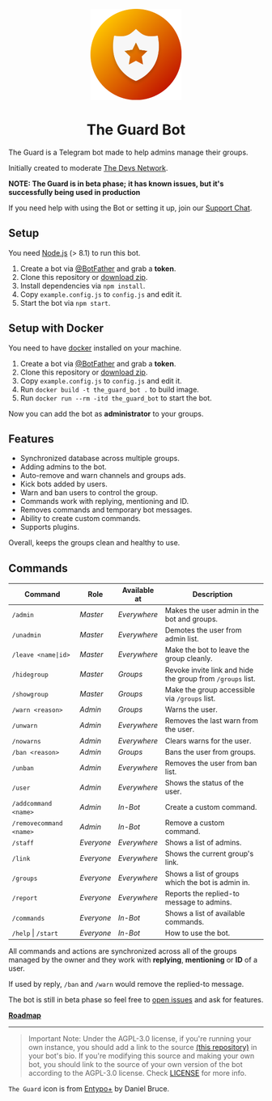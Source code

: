<p align="center">
  <img src="assets/logo.png" width="180" height="180">
  <h1 align="center">The Guard Bot</h1>
</p>
The Guard is a Telegram bot made to help admins manage their groups.

Initially created to moderate [The Devs Network](https://thedevs.network).

**NOTE: The Guard is in beta phase;**
**it has known issues, but it's successfully being used in production**

If you need help with using the Bot or setting it up, join our [Support Chat](https://t.me/theguardsupport).

## Setup
You need [Node.js](https://nodejs.org/) (> 8.1) to run this bot.

1. Create a bot via [@BotFather](https://t.me/BotFather) and grab a **token**.
2. Clone this repository or [download zip](https://github.com/TheDevs-Network/the-guard-bot/archive/master.zip).
3. Install dependencies via `npm install`.
4. Copy `example.config.js` to `config.js` and edit it.
5. Start the bot via `npm start`.

## Setup with Docker
You need to have [docker](https://docs.docker.com/engine/installation/linux/docker-ce/ubuntu/#install-from-a-package) installed on your machine.

1. Create a bot via [@BotFather](https://t.me/BotFather) and grab a **token**.
2. Clone this repository or [download zip](https://github.com/TheDevs-Network/the-guard-bot/archive/master.zip).
3. Copy `example.config.js` to `config.js` and edit it.
4. Run `docker build -t the_guard_bot .` to build image.
5. Run `docker run --rm -itd the_guard_bot` to start the bot.

Now you can add the bot as **administrator** to your groups.

## Features
* Synchronized database across multiple groups.
* Adding admins to the bot.
* Auto-remove and warn channels and groups ads.
* Kick bots added by users.
* Warn and ban users to control the group.
* Commands work with replying, mentioning and ID.
* Removes commands and temporary bot messages.
* Ability to create custom commands.
* Supports plugins.

Overall, keeps the groups clean and healthy to use.

## Commands
Command                 | Role       | Available at | Description
----------------------- | ---------- | ------------ | -----------------
`/admin`                | _Master_   | _Everywhere_ | Makes the user admin in the bot and groups.
`/unadmin`              | _Master_   | _Everywhere_ | Demotes the user from admin list.
`/leave <name\|id>`     | _Master_   | _Everywhere_ | Make the bot to leave the group cleanly.
`/hidegroup`            | _Master_   | _Groups_     | Revoke invite link and hide the group from `/groups` list.
`/showgroup`            | _Master_   | _Groups_     | Make the group accessible via `/groups` list.
`/warn <reason>`        | _Admin_    | _Groups_     | Warns the user.
`/unwarn`               | _Admin_    | _Everywhere_ | Removes the last warn from the user.
`/nowarns`              | _Admin_    | _Everywhere_ | Clears warns for the user.
`/ban <reason>`         | _Admin_    | _Groups_     | Bans the user from groups.
`/unban`                | _Admin_    | _Everywhere_ | Removes the user from ban list.
`/user`                 | _Admin_    | _Everywhere_ | Shows the status of the user.
`/addcommand <name>`    | _Admin_    | _In-Bot_     | Create a custom command.
`/removecommand <name>` | _Admin_    | _In-Bot_     | Remove a custom command.
`/staff`                | _Everyone_ | _Everywhere_ | Shows a list of admins.
`/link`                 | _Everyone_ | _Everywhere_ | Shows the current group's link.
`/groups`               | _Everyone_ | _Everywhere_ | Shows a list of groups which the bot is admin in.
`/report`               | _Everyone_ | _Everywhere_ | Reports the replied-to message to admins.
`/commands`             | _Everyone_ | _In-Bot_     | Shows a list of available commands.
`/help` \| `/start`     | _Everyone_ | _In-Bot_     | How to use the bot.

All commands and actions are synchronized across all of the groups managed by the owner and they work with **replying**, **mentioning** or **ID** of a user.

If used by reply, `/ban` and `/warn` would remove the replied-to message.

The bot is still in beta phase so feel free to [open issues](https://github.com/thedevs-network/the-guard-bot/issues/new) and ask for features.

[**Roadmap**](https://github.com/TheDevs-Network/the-guard-bot/projects/1)

---

> Important Note: Under the AGPL-3.0 license, if you're running your own instance, you should add a link to the source [(this repository)](https://github.com/TheDevs-Network/the-guard-bot) in your bot's bio. If you're modifying this source and making your own bot, you should link to the source of your own version of the bot according to the AGPL-3.0 license. Check [LICENSE](LICENSE) for more info.

`The Guard` icon is from [Entypo+](http://entypo.com/) by Daniel Bruce.
